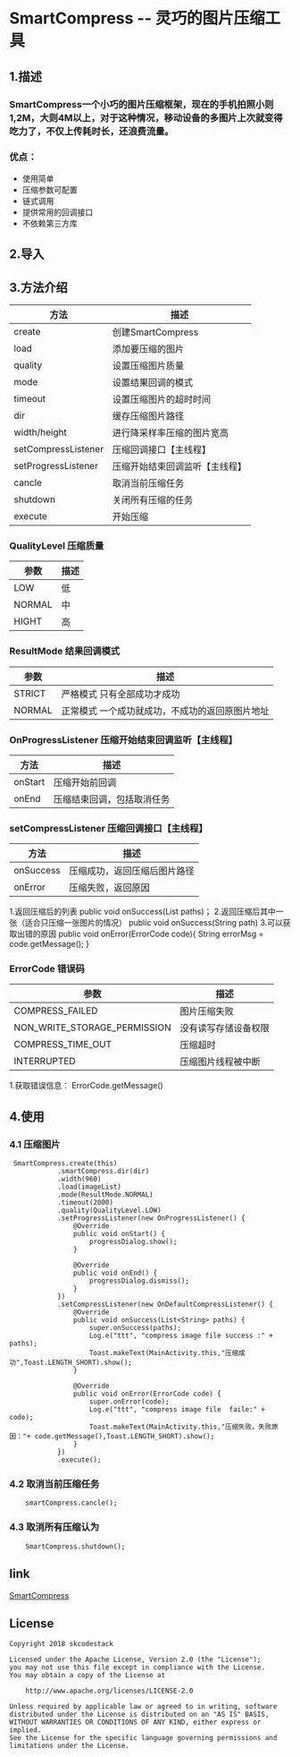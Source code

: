 # SmartCompress -- 灵巧的图片压缩工具

## 1.描述

### SmartCompress一个小巧的图片压缩框架，现在的手机拍照小则1,2M，大则4M以上，对于这种情况，移动设备的多图片上次就变得吃力了，不仅上传耗时长，还浪费流量。
	

### 优点：
	
- 使用简单
- 压缩参数可配置
- 链式调用
- 提供常用的回调接口
- 不依赖第三方库

## 2.导入
    
    

## 3.方法介绍

方法 | 描述
---- | ----
create | 创建SmartCompress
load	| 添加要压缩的图片
quality | 设置压缩图片质量
mode | 设置结果回调的模式
timeout | 设置压缩图片的超时时间 
dir | 缓存压缩图片路径
width/height | 进行降采样率压缩的图片宽高
setCompressListener | 压缩回调接口【主线程】
setProgressListener | 压缩开始结束回调监听【主线程】
cancle | 取消当前压缩任务
shutdown | 关闭所有压缩的任务
execute | 开始压缩



### QualityLevel  压缩质量

参数 | 描述
---- | ----
LOW	| 低
NORMAL| 中
HIGHT| 高


### ResultMode    结果回调模式

参数 | 描述
---- | ----
STRICT	| 严格模式 只有全部成功才成功
NORMAL|正常模式 一个成功就成功，不成功的返回原图片地址



### OnProgressListener    压缩开始结束回调监听【主线程】

方法 | 描述
---- | ----
onStart	| 压缩开始前回调
onEnd	| 压缩结束回调，包括取消任务

### setCompressListener    压缩回调接口【主线程】

方法 | 描述
---- | ----
onSuccess	| 压缩成功，返回压缩后图片路径
onError	| 压缩失败，返回原因

1.返回压缩后的列表
	public void onSuccess(List<String> paths)； 
2.返回压缩后其中一张（适合只压缩一张图片的情况）
 	public void onSuccess(String path)
3.可以获取出错的原因
	public void onError(ErrorCode code){
		String errorMsg = code.getMessage();
	}

### ErrorCode    错误码

参数 | 描述
---- | ----
COMPRESS_FAILED	| 图片压缩失败
NON_WRITE_STORAGE_PERMISSION|没有读写存储设备权限
COMPRESS_TIME_OUT	| 压缩超时
INTERRUPTED	| 压缩图片线程被中断

1.获取错误信息：
	ErrorCode.getMessage()



## 4.使用

### 4.1 压缩图片

	 SmartCompress.create(this)
				.smartCompress.dir(dir)
                .width(960)
                .load(imageList)
                .mode(ResultMode.NORMAL)
                .timeout(2000)
                .quality(QualityLevel.LOW)
                .setProgressListener(new OnProgressListener() {
                    @Override
                    public void onStart() {
                        progressDialog.show();
                    }

                    @Override
                    public void onEnd() {
                        progressDialog.dismiss();
                    }
                })
                .setCompressListener(new OnDefaultCompressListener() {
                    @Override
                    public void onSuccess(List<String> paths) {
                        super.onSuccess(paths);
                        Log.e("ttt", "compress image file success :" + paths);
                        Toast.makeText(MainActivity.this,"压缩成功",Toast.LENGTH_SHORT).show();
                    }

                    @Override
                    public void onError(ErrorCode code) {
                        super.onError(code);
                        Log.e("ttt", "compress image file  faile:" + code);
                        Toast.makeText(MainActivity.this,"压缩失败，失败原因："+ code.getMessage(),Toast.LENGTH_SHORT).show();
                    }
                })
                .execute();


### 4.2 取消当前压缩任务
	
		smartCompress.cancle();

### 4.3 取消所有压缩认为

		SmartCompress.shutdown();

## link

[SmartCompress](#)


## License

    Copyright 2018 skcodestack
    
    Licensed under the Apache License, Version 2.0 (the "License");
    you may not use this file except in compliance with the License.
    You may obtain a copy of the License at
    
        http://www.apache.org/licenses/LICENSE-2.0
    
    Unless required by applicable law or agreed to in writing, software
    distributed under the License is distributed on an "AS IS" BASIS,
    WITHOUT WARRANTIES OR CONDITIONS OF ANY KIND, either express or implied.
    See the License for the specific language governing permissions and
    limitations under the License.